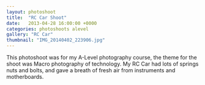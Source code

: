 ```yaml
---
layout: photoshoot
title:  "RC Car Shoot"
date:   2013-04-28 16:00:00 +0000
categories: photoshoots alevel
gallery: "RC Car"
thumbnail: "IMG_20140402_223906.jpg"
---
```

This photoshoot was for my A-Level photography course, the theme for the shoot was Macro photography of technology. My RC Car had lots of springs nuts and bolts, and gave a breath of fresh air from instruments and motherboards.
